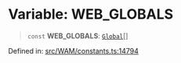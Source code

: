 # Variable: WEB\_GLOBALS

> `const` **WEB\_GLOBALS**: [`Global`](../type-aliases/Global.md)[]

Defined in: [src/WAM/constants.ts:14794](https://github.com/Fokusdotid/Baileys/blob/b457796e9982984bfe7323cdd6fea8bc613c4ed0/src/WAM/constants.ts#L14794)
